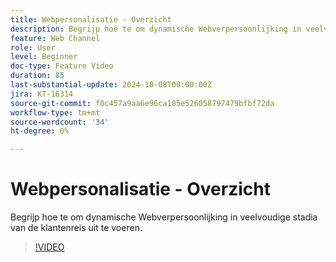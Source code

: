 ```yaml
---
title: Webpersonalisatie - Overzicht
description: Begrijp hoe te om dynamische Webverpersoonlijking in veelvoudige stadia van de klantenreis uit te voeren.
feature: Web Channel
role: User
level: Beginner
doc-type: Feature Video
duration: 85
last-substantial-update: 2024-10-08T00:00:00Z
jira: KT-16314
source-git-commit: f0c457a9aa6e96ca185e526058797479bfbf72da
workflow-type: tm+mt
source-wordcount: '34'
ht-degree: 0%

---
```



# Webpersonalisatie - Overzicht

Begrijp hoe te om dynamische Webverpersoonlijking in veelvoudige stadia van de klantenreis uit te voeren.

>[!VIDEO](https://video.tv.adobe.com/v/3432678/?learn=on)
